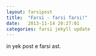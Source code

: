 ```yaml
---
layout: farsipost
title:  "Farsi - farsi farsi!"
date:   2013-11-14 20:27:01
categories: farsi jekyll update
---
```


in yek post e farsi ast.

[jekyll-gh]: https://github.com/mojombo/jekyll
[jekyll]:    http://jekyllrb.com
